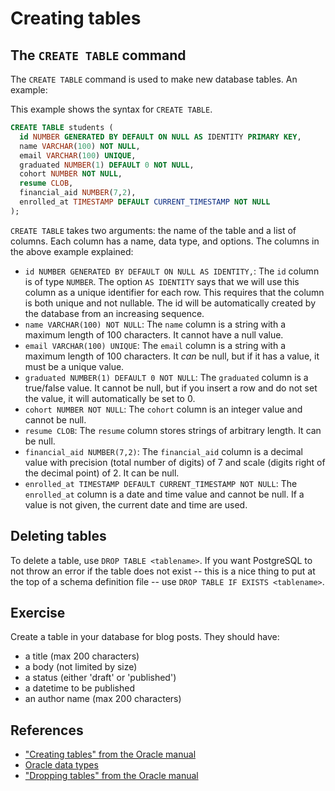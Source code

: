 # Creating tables

## The `CREATE TABLE` command

The `CREATE TABLE` command is used to make new database tables. An example:

This example shows the syntax for `CREATE TABLE`.

```sql
CREATE TABLE students (
  id NUMBER GENERATED BY DEFAULT ON NULL AS IDENTITY PRIMARY KEY,
  name VARCHAR(100) NOT NULL,
  email VARCHAR(100) UNIQUE,
  graduated NUMBER(1) DEFAULT 0 NOT NULL,
  cohort NUMBER NOT NULL,
  resume CLOB,
  financial_aid NUMBER(7,2),
  enrolled_at TIMESTAMP DEFAULT CURRENT_TIMESTAMP NOT NULL
);
```

`CREATE TABLE` takes two arguments: the name of the table and a list of columns. Each column has a name, data type, and options. The columns in the above example explained:

* `id NUMBER GENERATED BY DEFAULT ON NULL AS IDENTITY,`: The `id` column is of type `NUMBER`. The option `AS IDENTITY` says that we will use this column as a unique identifier for each row. This requires that the column is both unique and not nullable. The id will be automatically created by the database from an increasing sequence.
* `name VARCHAR(100) NOT NULL`: The `name` column is a string with a maximum length of 100 characters. It cannot have a null value.
* `email VARCHAR(100) UNIQUE`: The `email` column is a string with a maximum length of 100 characters. It _can_ be null, but if it has a value, it must be a unique value.
* `graduated NUMBER(1) DEFAULT 0 NOT NULL`: The `graduated` column is a true/false value. It cannot be null, but if you insert a row and do not set the value, it will automatically be set to 0.
* `cohort NUMBER NOT NULL`: The `cohort` column is an integer value and cannot be null.
* `resume CLOB`: The `resume` column stores strings of arbitrary length. It can be null.
* `financial_aid NUMBER(7,2)`: The `financial_aid` column is a decimal value with precision (total number of digits) of 7 and scale (digits right of the decimal point) of 2. It can be null.
* `enrolled_at TIMESTAMP DEFAULT CURRENT_TIMESTAMP NOT NULL`: The `enrolled_at` column is a date and time value and cannot be null. If a value is not given, the current date and time are used.

## Deleting tables

To delete a table, use `DROP TABLE <tablename>`. If you want PostgreSQL to not throw an error if the table does not exist -- this is a nice thing to put at the top of a schema definition file -- use `DROP TABLE IF EXISTS <tablename>`.

## Exercise

Create a table in your database for blog posts. They should have:

- a title (max 200 characters)
- a body (not limited by size)
- a status (either 'draft' or 'published')
- a datetime to be published
- an author name (max 200 characters)

## References

* ["Creating tables" from the Oracle manual](https://docs.oracle.com/cd/B28359_01/server.111/b28310/tables003.htm#ADMIN01503)
* [Oracle data types](https://docs.oracle.com/cd/B28359_01/server.111/b28286/sql_elements001.htm#SQLRF0021)
* ["Dropping tables" from the Oracle manual](https://docs.oracle.com/cd/B28359_01/server.111/b28310/tables010.htm#ADMIN01505)

